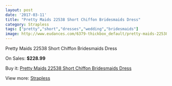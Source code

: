 ```yaml
---
layout: post
date: '2017-03-11'
title: "Pretty Maids 22538 Short Chiffon Bridesmaids Dress"
category: Strapless
tags: ["pretty","short","dresses","wedding","bridesmaids"]
image: http://www.eudances.com/6379-thickbox_default/pretty-maids-22538-short-chiffon-bridesmaids-dress.jpg
---
```

Pretty Maids 22538 Short Chiffon Bridesmaids Dress

On Sales: **$228.99**
<a href="https://www.eudances.com/en/strapless/2315-pretty-maids-22538-short-chiffon-bridesmaids-dress.html"><amp-img layout="responsive" width="600" height="600" src="//www.eudances.com/6379-thickbox_default/pretty-maids-22538-short-chiffon-bridesmaids-dress.jpg" alt="Pretty Maids 22538 Short Chiffon Bridesmaids Dress 0" /></a>
<a href="https://www.eudances.com/en/strapless/2315-pretty-maids-22538-short-chiffon-bridesmaids-dress.html"><amp-img layout="responsive" width="600" height="600" src="//www.eudances.com/6380-thickbox_default/pretty-maids-22538-short-chiffon-bridesmaids-dress.jpg" alt="Pretty Maids 22538 Short Chiffon Bridesmaids Dress 1" /></a>

Buy it: [Pretty Maids 22538 Short Chiffon Bridesmaids Dress](https://www.eudances.com/en/strapless/2315-pretty-maids-22538-short-chiffon-bridesmaids-dress.html "Pretty Maids 22538 Short Chiffon Bridesmaids Dress")

View more: [Strapless](https://www.eudances.com/en/27-strapless "Strapless")